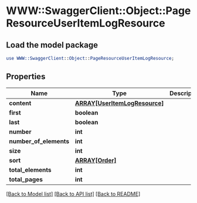 # WWW::SwaggerClient::Object::PageResourceUserItemLogResource

## Load the model package
```perl
use WWW::SwaggerClient::Object::PageResourceUserItemLogResource;
```

## Properties
Name | Type | Description | Notes
------------ | ------------- | ------------- | -------------
**content** | [**ARRAY[UserItemLogResource]**](UserItemLogResource.md) |  | [optional] 
**first** | **boolean** |  | [optional] 
**last** | **boolean** |  | [optional] 
**number** | **int** |  | [optional] 
**number_of_elements** | **int** |  | [optional] 
**size** | **int** |  | [optional] 
**sort** | [**ARRAY[Order]**](Order.md) |  | [optional] 
**total_elements** | **int** |  | [optional] 
**total_pages** | **int** |  | [optional] 

[[Back to Model list]](../README.md#documentation-for-models) [[Back to API list]](../README.md#documentation-for-api-endpoints) [[Back to README]](../README.md)


